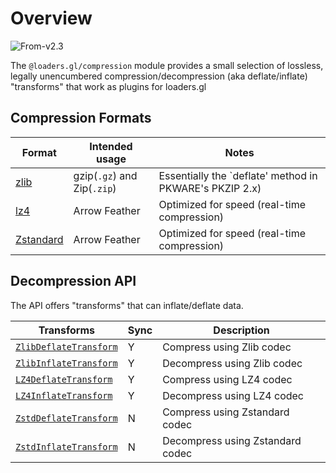 # Overview

<p class="badges">
  <img src="https://img.shields.io/badge/From-v2.3-blue.svg?style=flat-square" alt="From-v2.3" /> 
</p>

The `@loaders.gl/compression` module provides a small selection of lossless, legally unencumbered compression/decompression (aka deflate/inflate) "transforms" that work as plugins for loaders.gl

## Compression Formats

| Format                                        | Intended usage              | Notes                                                   |
| --------------------------------------------- | --------------------------- | ------------------------------------------------------- |
| [zlib](https://zlib.net/)                     | gzip(`.gz`) and Zip(`.zip`) | Essentially the `deflate' method in PKWARE's PKZIP 2.x) |
| [lz4](https://github.com/lz4/lz4)             | Arrow Feather               | Optimized for speed (real-time compression)             |
| [Zstandard](https://facebook.github.io/zstd/) | Arrow Feather               | Optimized for speed (real-time compression)             |

## Decompression API

The API offers "transforms" that can inflate/deflate data.

| Transforms                                                                              | Sync | Description                      |
| --------------------------------------------------------------------------------------- | ---- | -------------------------------- |
| [`ZlibDeflateTransform`](modules/compression/docs/api-reference/zlib-deflate-transform) | Y    | Compress using Zlib codec        |
| [`ZlibInflateTransform`](modules/compression/docs/api-reference/zlib-inflate-transform) | Y    | Decompress using Zlib codec      |
| [`LZ4DeflateTransform`](modules/compression/docs/api-reference/lz4-deflate-transform)   | Y    | Compress using LZ4 codec         |
| [`LZ4InflateTransform`](modules/compression/docs/api-reference/lz4-inflate-transform)   | Y    | Decompress using LZ4 codec       |
| [`ZstdDeflateTransform`](modules/compression/docs/api-reference/lz4-deflate-transform)  | N    | Compress using Zstandard codec   |
| [`ZstdInflateTransform`](modules/compression/docs/api-reference/lz4-inflate-transform)  | N    | Decompress using Zstandard codec |
